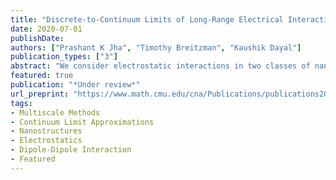 ```yaml
---
title: "Discrete-to-Continuum Limits of Long-Range Electrical Interactions in Nanostructures"
date: 2020-07-01
publishDate: 
authors: ["Prashant K Jha", "Timothy Breitzman", "Kaushik Dayal"]
publication_types: ["3"]
abstract: "We consider electrostatic interactions in two classes of nanostructures: (1) helical nanotubes, and (2) thin films with uniform bending (i.e., constant mean curvature). Starting from the atomic scale with a discrete distribution of dipoles, we obtain the continuum limit of the electrostatic energy; the continuum energy depends on the geometric parameters that define the nanostructure, such as the pitch and twist of the helical nanotubes and the curvature of the thin film. We find that the limiting energy is local in nature. This can be rationalized by noticing that the decay of the dipole kernel is sufficiently fast when the lattice sums run over one and two dimensions, and is also consistent with prior work on dimension reduction of continuum micromagnetic bodies to the thin film limit."
featured: true
publication: "*Under review*"
url_preprint: "https://www.math.cmu.edu/cna/Publications/publications2020/papers/20-CNA-020.pdf"
tags:
- Multiscale Methods
- Continuum Limit Approximations
- Nanostructures
- Electrostatics
- Dipole-Dipole Interaction
- Featured
---
```


